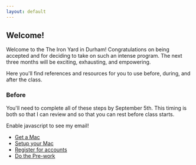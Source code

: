 ```yaml
---
layout: default
---
```


## Welcome!

Welcome to the The Iron Yard in Durham! Congratulations on being accepted and for deciding to take on such an intense program. The next three months will be exciting, exhausting, and empowering.

Here you'll find references and resources for you to use before, during, and after the class.


### Before

You'll need to complete all of these steps by September 5th. This timing is both so that I can review and so that you can rest before class starts.

<script>
var name = 'bryce';
var domain = 'theironyard.com';
var address = name + '@' + domain;
document.write('<p>If you have ANY questions at all, please reach out to me at <a href="mailto:' + address + '">' + address + '</a>.</p>');
</script>
<noscript>Enable javascript to see my email!</noscript>

<!-- * [Read the Syllabus](/syllabus) -->
* [Get a Mac](/mac-specs)
* [Setup your Mac](/mac-setup)
* [Register for accounts](/accounts)
* [Do the Pre-work](/pre-work)
